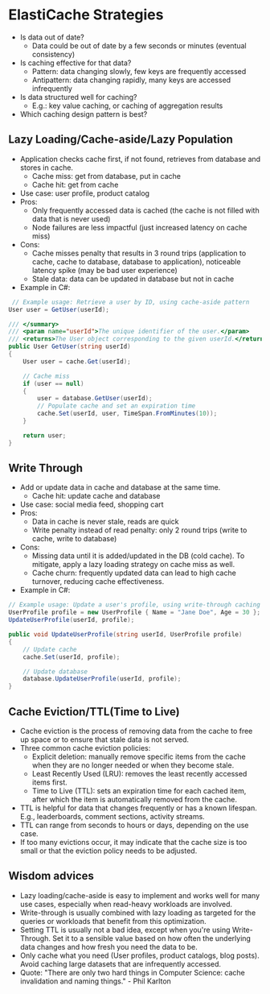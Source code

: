 # ElastiCache Strategies

- Is data out of date?
  - Data could be out of date by a few seconds or minutes (eventual consistency)
- Is caching effective for that data?
  - Pattern: data changing slowly, few keys are frequently accessed
  - Antipattern: data changing rapidly, many keys are accessed infrequently
- Is data structured well for caching?
  - E.g.: key value caching, or caching of aggregation results
- Which caching design pattern is best?

## Lazy Loading/Cache-aside/Lazy Population

- Application checks cache first, if not found, retrieves from database and stores in cache.
  - Cache miss: get from database, put in cache
  - Cache hit: get from cache
- Use case: user profile, product catalog
- Pros:
  - Only frequently accessed data is cached (the cache is not filled with data that is never used)
  - Node failures are less impactful (just increased latency on cache miss)
- Cons:
  - Cache misses penalty that results in 3 round trips (application to cache, cache to database, database to application), noticeable latency spike (may be bad user experience)
  - Stale data: data can be updated in database but not in cache
- Example in C#:

```csharp
 // Example usage: Retrieve a user by ID, using cache-aside pattern
User user = GetUser(userId);

/// </summary>
/// <param name="userId">The unique identifier of the user.</param>
/// <returns>The User object corresponding to the given userId.</returns>
public User GetUser(string userId)
{
    User user = cache.Get(userId);

    // Cache miss
    if (user == null)
    {
        user = database.GetUser(userId);
        // Populate cache and set an expiration time
        cache.Set(userId, user, TimeSpan.FromMinutes(10));
    }

    return user;
}
```

## Write Through

- Add or update data in cache and database at the same time.
  - Cache hit: update cache and database
- Use case: social media feed, shopping cart
- Pros:
  - Data in cache is never stale, reads are quick
  - Write penalty instead of read penalty: only 2 round trips (write to cache, write to database)
- Cons:
  - Missing data until it is added/updated in the DB (cold cache). To mitigate, apply a lazy loading strategy on cache miss as well.
  - Cache churn: frequently updated data can lead to high cache turnover, reducing cache effectiveness.
- Example in C#:

```csharp
// Example usage: Update a user's profile, using write-through caching pattern
UserProfile profile = new UserProfile { Name = "Jane Doe", Age = 30 };
UpdateUserProfile(userId, profile);

public void UpdateUserProfile(string userId, UserProfile profile)
{
    // Update cache
    cache.Set(userId, profile);

    // Update database
    database.UpdateUserProfile(userId, profile);
}
```

## Cache Eviction/TTL(Time to Live)

- Cache eviction is the process of removing data from the cache to free up space or to ensure that stale data is not served.
- Three common cache eviction policies:
  - Explicit deletion: manually remove specific items from the cache when they are no longer needed or when they become stale.
  - Least Recently Used (LRU): removes the least recently accessed items first.
  - Time to Live (TTL): sets an expiration time for each cached item, after which the item is automatically removed from the cache.
- TTL is helpful for data that changes frequently or has a known lifespan. E.g., leaderboards, comment sections, activity streams.
- TTL can range from seconds to hours or days, depending on the use case.
- If too many evictions occur, it may indicate that the cache size is too small or that the eviction policy needs to be adjusted.

## Wisdom advices

- Lazy loading/cache-aside is easy to implement and works well for many use cases, especially when read-heavy workloads are involved.
- Write-through is usually combined with lazy loading as targeted for the queries or workloads that benefit from this optimization.
- Setting TTL is usually not a bad idea, except when you're using Write-Through. Set it to a sensible value based on how often the underlying data changes and how fresh you need the data to be.
- Only cache what you need (User profiles, product catalogs, blog posts). Avoid caching large datasets that are infrequently accessed.
- Quote: "There are only two hard things in Computer Science: cache invalidation and naming things." - Phil Karlton
